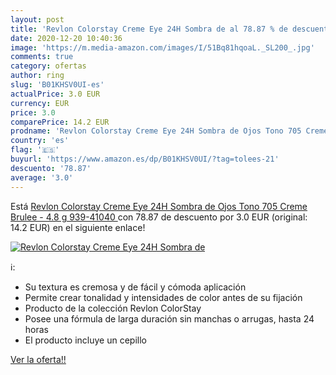 ```yaml
---
layout: post
title: 'Revlon Colorstay Creme Eye 24H Sombra de al 78.87 % de descuento'
date: 2020-12-20 10:40:36
image: 'https://m.media-amazon.com/images/I/51Bq81hqoaL._SL200_.jpg'
comments: true
category: ofertas
author: ring
slug: 'B01KHSV0UI-es'
actualPrice: 3.0 EUR
currency: EUR
price: 3.0
comparePrice: 14.2 EUR
prodname: 'Revlon Colorstay Creme Eye 24H Sombra de Ojos Tono 705 Creme Brulee - 4.8 g  939-41040 '
country: 'es'
flag: '🇪🇸'
buyurl: 'https://www.amazon.es/dp/B01KHSV0UI/?tag=tolees-21'
descuento: '78.87'
average: '3.0'
---
```


Está [Revlon Colorstay Creme Eye 24H Sombra de Ojos Tono 705 Creme Brulee - 4.8 g  939-41040 ](https://www.amazon.es/dp/B01KHSV0UI/?tag=tolees-21) con 78.87 de descuento por 3.0 EUR (original: 14.2 EUR) en el siguiente enlace!

[![Revlon Colorstay Creme Eye 24H Sombra de](https://m.media-amazon.com/images/I/51Bq81hqoaL._SL200_.jpg)](https://www.amazon.es/dp/B01KHSV0UI/?tag=tolees-21)

ℹ️:

- Su textura es cremosa y de fácil y cómoda aplicación
- Permite crear tonalidad y intensidades de color antes de su fijación
- Producto de la colección Revlon ColorStay
- Posee una fórmula de larga duración sin manchas o arrugas, hasta 24 horas
- El producto incluye un cepillo

[Ver la oferta!!](https://www.amazon.es/dp/B01KHSV0UI/?tag=tolees-21)
